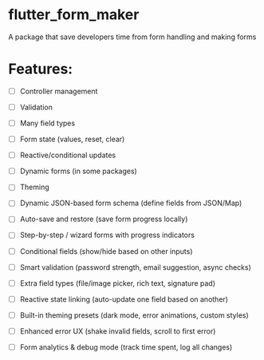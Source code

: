# flutter_form_maker
A package that save developers time from form handling and making forms

# Features:

- [ ] Controller management  
- [ ] Validation  
- [ ] Many field types  
- [ ] Form state (values, reset, clear)  
- [ ] Reactive/conditional updates  
- [ ] Dynamic forms (in some packages)  
- [ ] Theming  
- [ ] Dynamic JSON-based form schema (define fields from JSON/Map)  
- [ ] Auto-save and restore (save form progress locally)  
- [ ] Step-by-step / wizard forms with progress indicators  
- [ ] Conditional fields (show/hide based on other inputs)  
- [ ] Smart validation (password strength, email suggestion, async checks)  
- [ ] Extra field types (file/image picker, rich text, signature pad)  
- [ ] Reactive state linking (auto-update one field based on another)  
- [ ] Built-in theming presets (dark mode, error animations, custom styles)  
- [ ] Enhanced error UX (shake invalid fields, scroll to first error)  
- [ ] Form analytics & debug mode (track time spent, log all changes)  



